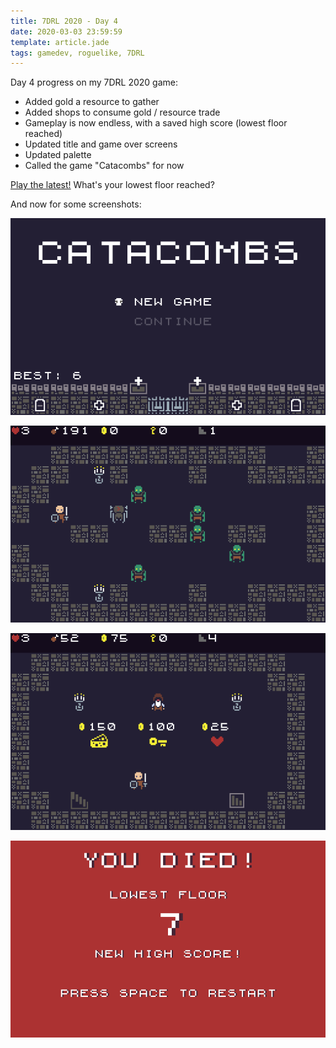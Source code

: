 ```yaml
---
title: 7DRL 2020 - Day 4
date: 2020-03-03 23:59:59
template: article.jade
tags: gamedev, roguelike, 7DRL
---
```

Day 4 progress on my 7DRL 2020 game:

* Added gold a resource to gather
* Added shops to consume gold / resource trade
* Gameplay is now endless, with a saved high score (lowest floor reached)
* Updated title and game over screens
* Updated palette
* Called the game "Catacombs" for now

[Play the latest!](https://gosub.itch.io/7drl-2020) What's your lowest floor reached?

And now for some screenshots:

![Day 4 progress](/media/images/7drl2020/day4-a.png)

![Day 4 progress](/media/images/7drl2020/day4-b.png)

![Day 4 progress](/media/images/7drl2020/day4-c.png)

![Day 4 progress](/media/images/7drl2020/day4-d.png)
